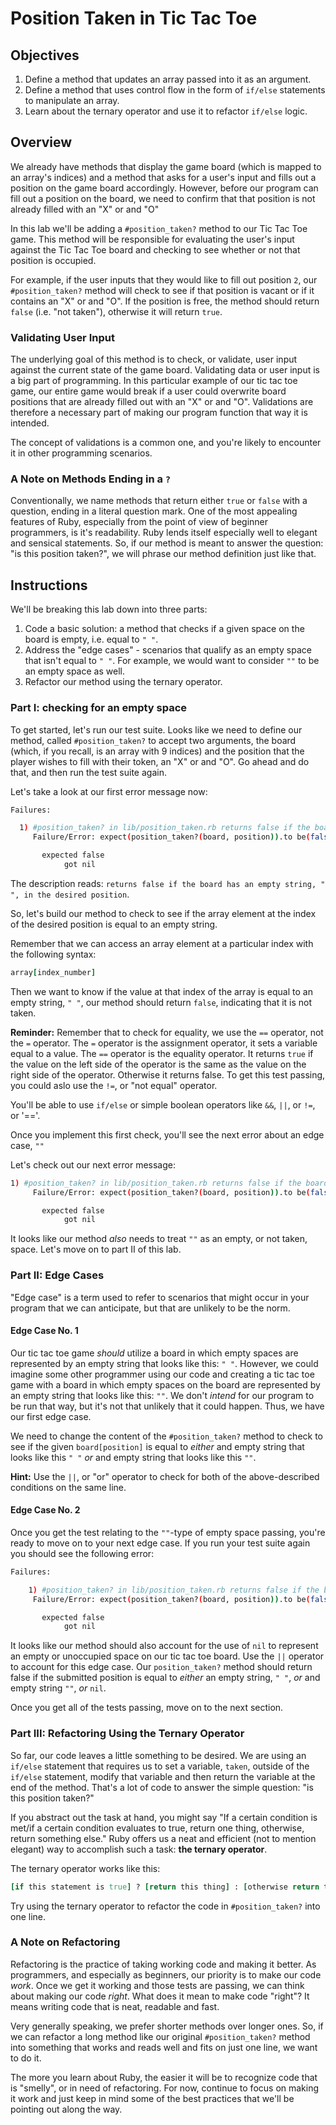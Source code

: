 # Position Taken in Tic Tac Toe

## Objectives

1. Define a method that updates an array passed into it as an argument.
2. Define a method that uses control flow in the form of `if/else` statements to manipulate an array.
3. Learn about the ternary operator and use it to refactor `if/else` logic.

## Overview

We already have methods that display the game board (which is mapped to an array's indices) and a method that asks for a user's input and fills out a position on the game board accordingly. However, before our program can fill out a position on the board, we need to confirm that that position is not already filled with an "X" or and "O"

In this lab we'll be adding a `#position_taken?` method to our Tic Tac Toe game. This method will be responsible for evaluating the user's input against the Tic Tac Toe board and checking to see whether or not that position is occupied.

For example, if the user inputs that they would like to fill out position `2`, our `#position_taken?` method will check to see if that position is vacant or if it contains an "X" or and "O". If the position is free, the method should return `false` (i.e. "not taken"), otherwise it will return `true`.

### Validating User Input

The underlying goal of this method is to check, or validate, user input against the current state of the game board. Validating data or user input is a big part of programming. In this particular example of our tic tac toe game, our entire game would break if a user could overwrite board positions that are already filled out with an "X" or and "O". Validations are therefore a necessary part of making our program function that way it is intended.

The concept of validations is a common one, and you're likely to encounter it in other programming scenarios.

### A Note on Methods Ending in a `?`

Conventionally, we name methods that return either `true` or `false` with a question, ending in a literal question mark. One of the most appealing features of Ruby, especially from the point of view of beginner programmers, is it's readability. Ruby lends itself especially well to elegant and sensical statements. So, if our method is meant to answer the question: "is this position taken?", we will phrase our method definition just like that.

## Instructions

We'll be breaking this lab down into three parts:

1. Code a basic solution: a method that checks if a given space on the board is empty, i.e. equal to `" "`.
2. Address the "edge cases" - scenarios that qualify as an empty space that isn't equal to `" "`. For example, we would want to consider `""` to be an empty space as well.
3. Refactor our method using the ternary operator.

### Part I: checking for an empty space

To get started, let's run our test suite. Looks like we need to define our method, called `#position_taken?` to accept two arguments, the board (which, if you recall, is an array with 9 indices) and the position that the player wishes to fill with their token, an "X" or and "O". Go ahead and do that, and then run the test suite again.

Let's take a look at our first error message now:

```bash
Failures:

  1) #position_taken? in lib/position_taken.rb returns false if the board has an empty string " " in the position
     Failure/Error: expect(position_taken?(board, position)).to be(false)

       expected false
            got nil
```

The description reads: `returns false if the board has an empty string, " ", in the desired position`.

So, let's build our method to check to see if the array element at the index of the desired position is equal to an empty string.

Remember that we can access an array element at a particular index with the following syntax:

```ruby
array[index_number]
```

Then we want to know if the value at that index of the array is equal to an empty string, `" "`, our method should return `false`, indicating that it is not taken.

**Reminder:** Remember that to check for equality, we use the `==` operator, not the `=` operator. The `=` operator is the assignment operator, it sets a variable equal to a value. The `==` operator is the equality operator. It returns `true` if the value on the left side of the operator is the same as the value on the right side of the operator. Otherwise it returns false. To get this test passing, you could aslo use the `!=`, or "not equal" operator.

You'll be able to use `if/else` or simple boolean operators like `&&`, `||`, or `!=`, or '=='.

Once you implement this first check, you'll see the next error about an edge case, `""`

Let's check out our next error message:

```bash
1) #position_taken? in lib/position_taken.rb returns false if the board has an empty string "" in the position
     Failure/Error: expect(position_taken?(board, position)).to be(false)

       expected false
            got nil
```

It looks like our method *also* needs to treat `""` as an empty, or not taken, space. Let's move on to part II of this lab.

### Part II: Edge Cases

"Edge case" is a term used to refer to scenarios that might occur in your program that we can anticipate, but that are unlikely to be the norm.

#### Edge Case No. 1

Our tic tac toe game *should* utilize a board in which empty spaces are represented by an empty string that looks like this: `" "`. However, we could imagine some other programmer using our code and creating a tic tac toe game with a board in which empty spaces on the board are represented by an empty string that looks like this: `""`. We don't *intend* for our program to be run that way, but it's not that unlikely that it could happen. Thus, we have our first edge case.

We need to change the content of the `#position_taken?` method to check to see if the given `board[position]` is equal to *either* and empty string that looks like this `" "` *or* and empty string that looks like this `""`.

**Hint:** Use the `||`, or "or" operator to check for both of the above-described conditions on the same line.

#### Edge Case No. 2

Once you get the test relating to the `""`-type of empty space passing, you're ready to move on to your next edge case. If you run your test suite again you should see the following error:

```bash
Failures:

    1) #position_taken? in lib/position_taken.rb returns false if the board has nil in the position
     Failure/Error: expect(position_taken?(board, position)).to be(false)

       expected false
            got nil
```

It looks like our method should also account for the use of `nil` to represent an empty or unoccupied space on our tic tac toe board. Use the `||` operator to account for this edge case. Our `position_taken?` method should return false if the submitted position is equal to *either* an empty string, `" "`, *or* and empty string `""`, *or* `nil`.

Once you get all of the tests passing, move on to the next section.

### Part III: Refactoring Using the Ternary Operator

So far, our code leaves a little something to be desired. We are using an `if/else` statement that requires us to set a variable, `taken`, outside of the `if/else` statement, modify that variable and then return the variable at the end of the method. That's a lot of code to answer the simple question: "is this position taken?"

If you abstract out the task at hand, you might say "If a certain condition is met/if a certain condition evaluates to true, return one thing, otherwise, return something else." Ruby offers us a neat and efficient (not to mention elegant) way to accomplish such a task: **the ternary operator**.

The ternary operator works like this:

```ruby
[if this statement is true] ? [return this thing] : [otherwise return this thing]
```

Try using the ternary operator to refactor the code in `#position_taken?` into one line.

### A Note on Refactoring

Refactoring is the practice of taking working code and making it better. As programmers, and especially as beginners, our priority is to make our code *work*. Once we get it working and those tests are passing, we can think about making our code *right*. What does it mean to make code "right"? It means writing code that is neat, readable and fast.

Very generally speaking, we prefer shorter methods over longer ones. So, if we can refactor a long method like our original `#position_taken?` method into something that works and reads well and fits on just one line, we want to do it.

The more you learn about Ruby, the easier it will be to recognize code that is "smelly", or in need of refactoring. For now, continue to focus on making it work and just keep in mind some of the best practices that we'll be pointing out along the way.
